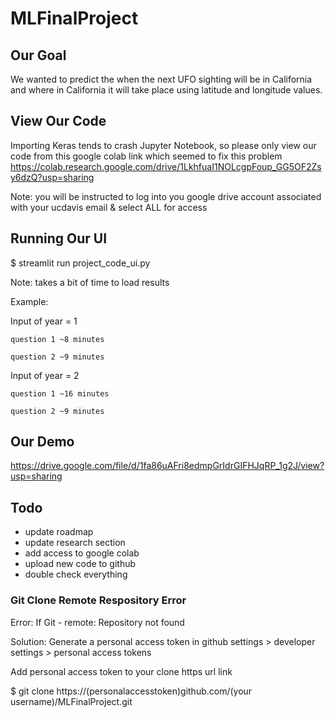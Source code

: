 # MLFinalProject
## Our Goal
We wanted to predict the when the next UFO sighting will be in California and where in California it will take place using latitude and longitude values.

## View Our Code
Importing Keras tends to crash Jupyter Notebook, so please only view our code from this google colab link which seemed to fix this problem
https://colab.research.google.com/drive/1LkhfuaI1NOLcgpFoup_GG5OF2Zsy6dzQ?usp=sharing

Note: you will be instructed to log into you google drive account associated with your ucdavis email & select ALL for access
## Running Our UI
$ streamlit run project_code_ui.py

Note: takes a bit of time to load results

Example:

  Input of year = 1
  
    question 1 ~8 minutes
    
    question 2 ~9 minutes
    
  Input of year = 2
  
    question 1 ~16 minutes
    
    question 2 ~9 minutes

## Our Demo
https://drive.google.com/file/d/1fa86uAFri8edmpGrIdrGIFHJqRP_1g2J/view?usp=sharing

## Todo
- update roadmap
- update research section
- add access to google colab
- upload new code to github
- double check everything

### Git Clone Remote Respository Error
Error: If Git - remote: Repository not found

Solution: Generate a personal access token in github settings > developer settings > personal access tokens

Add personal access token to your clone https url link

$ git clone https://(personalaccesstoken)github.com/(your username)/MLFinalProject.git
